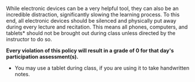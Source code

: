 While electronic devices can be a very helpful tool, they can also be an incredible distraction, significantly slowing the learning process. To this end, all electronic devices should be silenced and physically put away during every lecture and recitation. This means all phones, computers, and tablets* should not be brought out during class unless directed by the instructor to do so.


**Every violation of this policy will result in a grade of 0 for that day's participation assessment(s).**

- You may use a tablet during class, if you are using it to take handwritten notes.
